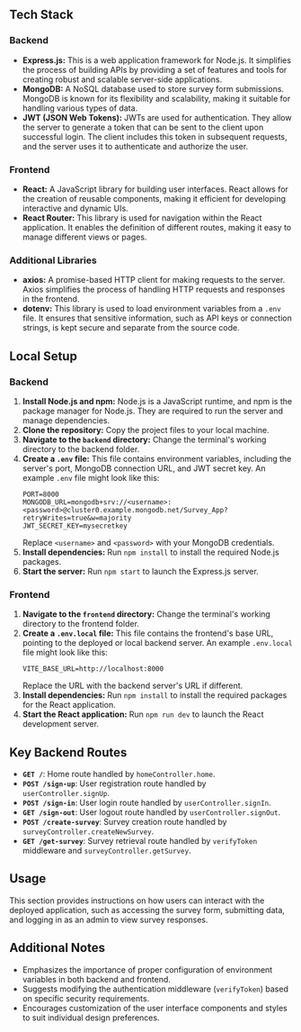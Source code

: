 
## Tech Stack

### Backend
- **Express.js:** This is a web application framework for Node.js. It simplifies the process of building APIs by providing a set of features and tools for creating robust and scalable server-side applications.
- **MongoDB:** A NoSQL database used to store survey form submissions. MongoDB is known for its flexibility and scalability, making it suitable for handling various types of data.
- **JWT (JSON Web Tokens):** JWTs are used for authentication. They allow the server to generate a token that can be sent to the client upon successful login. The client includes this token in subsequent requests, and the server uses it to authenticate and authorize the user.

### Frontend
- **React:** A JavaScript library for building user interfaces. React allows for the creation of reusable components, making it efficient for developing interactive and dynamic UIs.
- **React Router:** This library is used for navigation within the React application. It enables the definition of different routes, making it easy to manage different views or pages.

### Additional Libraries
- **axios:** A promise-based HTTP client for making requests to the server. Axios simplifies the process of handling HTTP requests and responses in the frontend.
- **dotenv:** This library is used to load environment variables from a `.env` file. It ensures that sensitive information, such as API keys or connection strings, is kept secure and separate from the source code.

## Local Setup

### Backend
1. **Install Node.js and npm:** Node.js is a JavaScript runtime, and npm is the package manager for Node.js. They are required to run the server and manage dependencies.
2. **Clone the repository:** Copy the project files to your local machine.
3. **Navigate to the `backend` directory:** Change the terminal's working directory to the backend folder.
4. **Create a `.env` file:** This file contains environment variables, including the server's port, MongoDB connection URL, and JWT secret key. An example `.env` file might look like this:
   ```env
   PORT=8000
   MONGODB_URL=mongodb+srv://<username>:<password>@cluster0.example.mongodb.net/Survey_App?retryWrites=true&w=majority
   JWT_SECRET_KEY=mysecretkey
   ```
   Replace `<username>` and `<password>` with your MongoDB credentials.
5. **Install dependencies:** Run `npm install` to install the required Node.js packages.
6. **Start the server:** Run `npm start` to launch the Express.js server.

### Frontend
1. **Navigate to the `frontend` directory:** Change the terminal's working directory to the frontend folder.
2. **Create a `.env.local` file:** This file contains the frontend's base URL, pointing to the deployed or local backend server. An example `.env.local` file might look like this:
   ```env
   VITE_BASE_URL=http://localhost:8000
   ```
   Replace the URL with the backend server's URL if different.
3. **Install dependencies:** Run `npm install` to install the required packages for the React application.
4. **Start the React application:** Run `npm run dev` to launch the React development server.

## Key Backend Routes
- **`GET /`**: Home route handled by `homeController.home`.
- **`POST /sign-up`**: User registration route handled by `userController.signUp`.
- **`POST /sign-in`**: User login route handled by `userController.signIn`.
- **`GET /sign-out`**: User logout route handled by `userController.signOut`.
- **`POST /create-survey`**: Survey creation route handled by `surveyController.createNewSurvey`.
- **`GET /get-survey`**: Survey retrieval route handled by `verifyToken` middleware and `surveyController.getSurvey`.

## Usage
This section provides instructions on how users can interact with the deployed application, such as accessing the survey form, submitting data, and logging in as an admin to view survey responses.

## Additional Notes
- Emphasizes the importance of proper configuration of environment variables in both backend and frontend.
- Suggests modifying the authentication middleware (`verifyToken`) based on specific security requirements.
- Encourages customization of the user interface components and styles to suit individual design preferences.
